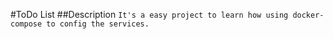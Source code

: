 #ToDo List
##Description
`It's a easy project to learn how using docker-compose to config the services.`